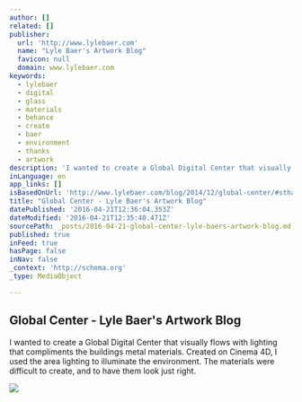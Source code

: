 ```yaml
---
author: []
related: []
publisher:
  url: 'http://www.lylebaer.com'
  name: "Lyle Baer's Artwork Blog"
  favicon: null
  domain: www.lylebaer.com
keywords:
  - lylebaer
  - digital
  - glass
  - materials
  - behance
  - create
  - baer
  - environment
  - thanks
  - artwork
description: 'I wanted to create a Global Digital Center that visually flows with lighting that compliments the buildings metal materials. Created on Cinema 4D, I used the area lighting to illuminate the environment. The materials were difficult to create, and to have them look just right.'
inLanguage: en
app_links: []
isBasedOnUrl: 'http://www.lylebaer.com/blog/2014/12/global-center/#sthash.gRnDOiiM.dpbs'
title: "Global Center - Lyle Baer's Artwork Blog"
datePublished: '2016-04-21T12:36:04.353Z'
dateModified: '2016-04-21T12:35:40.471Z'
sourcePath: _posts/2016-04-21-global-center-lyle-baers-artwork-blog.md
published: true
inFeed: true
hasPage: false
inNav: false
_context: 'http://schema.org'
_type: MediaObject

---
```

<article style=""><h1>Global Center - Lyle Baer's Artwork Blog</h1><p>I wanted to create a Global Digital Center that visually flows with lighting that compliments the buildings metal materials. Created on Cinema 4D, I used the area lighting to illuminate the environment. The materials were difficult to create, and to have them look just right.</p><img src="http://www.lylebaer.com/blog/wp-content/uploads/2014/11/Globe-L.jpg" /></article>